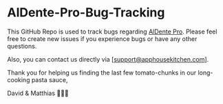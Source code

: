 # AlDente-Pro-Bug-Tracking

This GitHub Repo is used to track bugs regarding [AlDente Pro](https:/apphousekitchen.com).
Please feel free to create new issues if you experience bugs or have any other questions.

Also, you can contact us directly via [support@apphousekitchen.com].

Thank you for helping us finding the last few tomato-chunks in our long-cooking pasta sauce,

David & Matthias 👨🏻‍🍳
